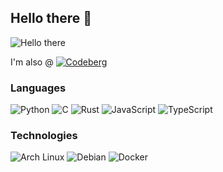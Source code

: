 ## Hello there 👋

![Hello there](https://i.giphy.com/IThjAlJnD9WNO.webp)

I'm also @
[![Codeberg](https://img.shields.io/badge/Codeberg-2185D0?logo=codeberg&logoColor=fff)](https://codeberg.org/knolljo)

### Languages

![Python](https://img.shields.io/badge/-Python-000?&logo=Python)
![C](https://img.shields.io/badge/-C-000?&logo=C)
![Rust](https://img.shields.io/badge/-Rust-000?&logo=Rust)
![JavaScript](https://img.shields.io/badge/-JavaScript-000?&logo=JavaScript)
![TypeScript](https://img.shields.io/badge/-TypeScript-000?&logo=TypeScript)

### Technologies

![Arch Linux](https://img.shields.io/badge/Arch%20Linux-1793D1?logo=arch-linux&logoColor=fff)
![Debian](https://img.shields.io/badge/Debian-A81D33?logo=debian&logoColor=fff)
![Docker](https://img.shields.io/badge/Docker-2496ED?logo=docker&logoColor=fff)
